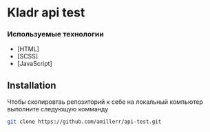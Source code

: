 # Kladr api test


### Используемые технологии 
- [HTML]
- [SCSS]
- [JavaScript]


## Installation

Чтобы скопировтаь репозиторий к себе на локальный компьютер выполните следующую комманду 

```sh
git clone https://github.com/amillerr/api-test.git
```
